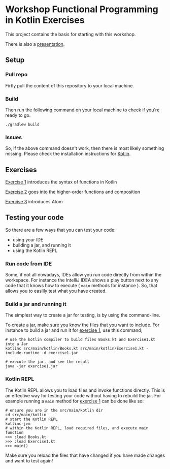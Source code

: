 # Workshop Functional Programming in Kotlin Exercises

This project contains the basis for starting with this workshop.

There is also a [presentation](src/docs/Presentation.md).

## Setup

### Pull repo
Firtly pull the content of this repository to your local machine.

### Build
Then run the following command on your local machine to check if you're ready 
to go.
```shell
./gradlew build
```

### Issues
So, if the above command doesn't work, then there is most likely something 
missing. Please check the installation instructions for 
[Kotlin](https://kotlinlang.org).

## Exercises

[Exercise 1](Exercise-1.md) introduces the syntax of functions in Kotlin

[Exercise 2](Exercise-2.md) goes into the higher-order functions and composition

[Exercise 3](Exercise-3.md) introduces Atom

## Testing your code

So there are a few ways that you can test your code:
- using your IDE
- building a jar, and running it
- using the Kotlin REPL

### Run code from IDE

Some, if not all nowadays, IDEs allow you run code directly from within the 
workspace. For instance the IntelliJ IDEA shows a play button next to any code
that it knows how to execute ( `main` methods for instance ). So, that allows
you to easilly test what you have created.

### Build a jar and running it

The simplest way to create a jar for testing, is by using the command-line.

To create a jar, make sure you know the files that you want to include. For 
instance to build a jar and run it for [exercise 1](Exercise-1.md), use this command;
```shell
# use the kotlin compiler to build files Books.kt and Exercise1.kt into a Jar
kotlinc src/main/kotlin/Books.kt src/main/kotlin/Exercise1.kt -include-runtime -d exercise1.jar

# execute the jar, and see the result
java -jar exercise1.jar
```

### Kotlin REPL

The Kotlin REPL allows you to load files and invoke functions directly. This is 
an effective way for testing your code without having to rebuild the jar. For
example running a `main` method for [exercise 1](Exercise-1.md) can be done
like so:
```shell
# ensure you are in the src/main/kotlin dir
cd src/main/kotlin
# start the Kotlin REPL
kotlinc-jvm
# within the Kotlin REPL, load required files, and execute main function
>>> :load Books.kt
>>> :load Exercise1.kt
>>> main()
```
Make sure you reload the files that have changed if you have made changes and 
want to test again!